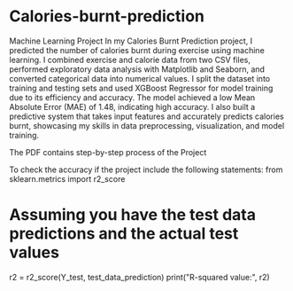 # Calories-burnt-prediction
Machine Learning Project 
In my Calories Burnt Prediction project, I predicted the number of calories burnt during exercise using machine learning. I combined exercise and calorie data from two CSV files, performed exploratory data analysis with Matplotlib and Seaborn, and converted categorical data into numerical values. I split the dataset into training and testing sets and used XGBoost Regressor for model training due to its efficiency and accuracy. The model achieved a low Mean Absolute Error (MAE) of 1.48, indicating high accuracy. I also built a predictive system that takes input features and accurately predicts calories burnt, showcasing my skills in data preprocessing, visualization, and model training.

The PDF contains step-by-step process of the Project 

To check the accuracy if the project include the following statements:
from sklearn.metrics import r2_score

# Assuming you have the test data predictions and the actual test values
r2 = r2_score(Y_test, test_data_prediction)
print("R-squared value:", r2)
